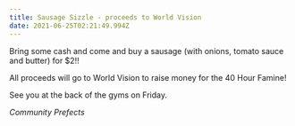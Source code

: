 ```yaml
---
title: Sausage Sizzle - proceeds to World Vision
date: 2021-06-25T02:21:49.994Z
---
```

Bring some cash and come and buy a sausage (with onions, tomato sauce and butter) for $2!! 

All proceeds will go to World Vision to raise money for the 40 Hour Famine! 

See you at the back of the gyms on Friday.  

*Community Prefects*